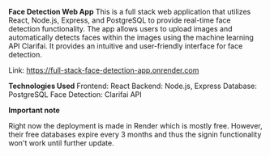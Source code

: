 **Face Detection Web App**
This is a full stack web application that utilizes React, Node.js, Express, and PostgreSQL to provide real-time face detection functionality. The app allows users to upload images and automatically detects faces within the images using the machine learning API Clarifai. It provides an intuitive and user-friendly interface for face detection.

Link: https://full-stack-face-detection-app.onrender.com

**Technologies Used**
Frontend: React
Backend: Node.js, Express
Database: PostgreSQL
Face Detection: Clarifai API

**Important note**

Right now the deployment is made in Render which is mostly free. However, their free databases expire every 3 months and thus the signin functionality won't work until further update.

